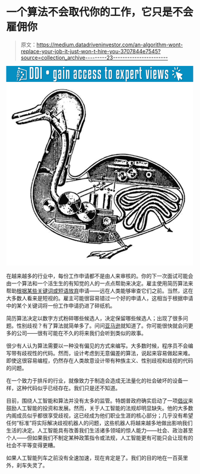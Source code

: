 # 一个算法不会取代你的工作，它只是不会雇佣你

> 原文：<https://medium.datadriveninvestor.com/an-algorithm-wont-replace-your-job-it-just-won-t-hire-you-3707844e7545?source=collection_archive---------23----------------------->

[![](img/f6a70f1638bd30603d22b4a6df136b09.png)](http://www.track.datadriveninvestor.com/1B9E)![](img/5aadf1914f4e9d3a56c4a761373ba216.png)

在越来越多的行业中，每份工作申请都不是由人来审核的。你的下一次面试可能会由一个算法和一个活生生的有知觉的人的一点点帮助来决定。雇主使用简历算法来帮助[根据某些关键词或短语放弃](https://www.reuters.com/article/us-amazon-com-jobs-automation-insight/amazon-scraps-secret-ai-recruiting-tool-that-showed-bias-against-women-idUSKCN1MK08G)申请——远在人类能够审查它们之前。当然，这在大多数人看来是短视的。雇主可能很容易错过一个好的申请人，这相当于根据申请中的某个关键词将一份工作申请扔进了碎纸机。

简历算法决定以数字方式粉碎哪些候选人，决定保留哪些候选人；出现了很多问题。性别歧视？有了算法就简单多了。问问[亚马逊](https://slate.com/business/2018/10/amazon-artificial-intelligence-hiring-discrimination-women.html)就知道了。你可能很快就会问更多的公司——很有可能在不久的将来我们会听到类似的故事。

很少有人认为算法需要以一种没有偏见的方式来编写。大多数时候，程序员不会编写带有歧视性的代码。然而，设计考虑到无意偏差的算法，说起来容易做起来难。即使这很容易编程，仍然存在人类故意设计带有种族主义、性别歧视和歧视的代码的问题。

在一个致力于排斥的行业，就像致力于制造会造成无法量化的社会破坏的设备一样，这种代码似乎已经存在。我们只是还不知道。

目前，围绕人工智能和算法并没有太多的监管。特朗普政府确实启动了一项[倡议](https://www.washingtonpost.com/opinions/the-trump-administration-gives-a-needed-prod-on-artificial-intelligence/2019/02/18/5661a65e-30a5-11e9-8ad3-9a5b113ecd3c_story.html?utm_term=.f05cf0b2533e)来鼓励人工智能的投资和发展。然而，关于人工智能的法规却明显缺失。他的大多数内阁成员似乎都很享受歧视，这已经成为他们职业生涯的核心部分；几乎没有希望任何“标准”将实际解决歧视机器人的问题，这些机器人将越来越多地做出影响我们生活的决定。人工智能具有改善我们生活诸多领域的惊人能力——社会、政治甚至个人——但如果我们不制定某种政策指令或法规，人工智能更有可能只会让现有的社会不平等变得更糟。

如果人工智能列车之前没有全速加速，现在肯定是了。我们的目的地在一百英里外，刹车失灵了。